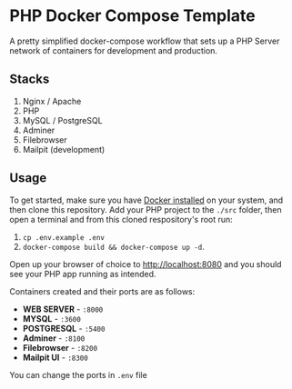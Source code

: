 # PHP Docker Compose Template
A pretty simplified docker-compose workflow that sets up a PHP Server network of containers for development and production.

## Stacks
1. Nginx / Apache
2. PHP
3. MySQL / PostgreSQL
4. Adminer
5. Filebrowser
6. Mailpit (development)

## Usage
To get started, make sure you have [Docker installed](https://docs.docker.com/docker-for-mac/install/) on your system, and then clone this repository. Add your PHP project to the `./src` folder, then open a terminal and from this cloned respository's root run:
1. `cp .env.example .env`
2. `docker-compose build && docker-compose up -d`. 

Open up your browser of choice to [http://localhost:8080](http://localhost:8080) and you should see your PHP app running as intended. 

Containers created and their ports are as follows:
- **WEB SERVER** - `:8000`
- **MYSQL** - `:3600`
- **POSTGRESQL** - `:5400`
- **Adminer** - `:8100`
- **Filebrowser** - `:8200`
- **Mailpit UI** - `:8300`

You can change the ports in `.env` file